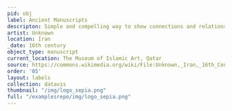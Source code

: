 ```yaml
---
pid: obj
label: Ancient Manuscripts
descripton: Simple and compelling way to show connections and relationships within a community of individuals.
artist: Unknown
location: Iran
_date: 16th century
object_type: manuscript
current_location: The Museum of Islamic Art, Qatar
source: https://commons.wikimedia.org/wiki/File:Unknown,_Iran,_16th_Century_-_Diwan_of_Jami_Manuscript_-_Google_Art_Project.jpg
order: '05'
layout: labels
collection: datavis
thumbnail: "/img/logo_sepia.png"
full: "/examplesrepo/img/logo_sepia.png"
---
```

